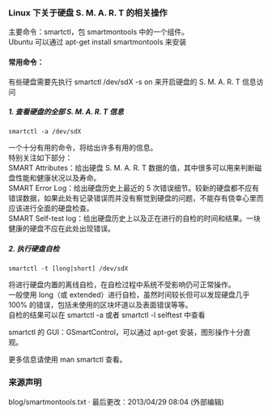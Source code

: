 ---
---

### Linux 下关于硬盘 S. M. A. R. T 的相关操作

主要命令：smartctl，包 smartmontools 中的一个组件。  
Ubuntu 可以通过 apt-get install smartmontools 来安装

#### 常用命令：

有些硬盘需要先执行 smartctl /dev/sdX -s on 来开启硬盘的 S. M. A. R. T 信息访问

##### 1. 查看硬盘的全部 S. M. A. R. T 信息

    smartctl -a /dev/sdX

一个十分有用的命令，将给出许多有用的信息。  
特别关注如下部分：  
SMART Attributes：给出硬盘 S. M. A. R. T 数据的值，其中很多可以用来判断磁盘性能和健康状况以及寿命。  
SMART Error Log：给出硬盘历史上最近的 5 次错误细节。较新的硬盘都不应有错误数据，如果此处有记录错误而并没有察觉到硬盘的问题，不能存有侥幸心里而应该进行全面的硬盘检查。  
SMART Self-test log：给出硬盘历史上以及正在进行的自检的时间和结果。一块健康的硬盘不应在此处出现错误。

##### 2. 执行硬盘自检

    smartctl -t [long|short] /dev/sdX

将进行硬盘内置的离线自检，在自检过程中系统不受影响仍可正常操作。  
一般使用 long（或 extended）进行自检，虽然时间较长但可以发现硬盘几乎 100% 的错误，包括未使用的区块坏道以及表面错误等等。  
自检的结果可以在 smartctl -a 或者 smartctl -l selftest 中查看

smartctl 的 GUI：GSmartControl，可以通过 apt-get 安装，图形操作十分直观。

更多信息请使用 man smartctl 查看。

### 来源声明

blog/smartmontools.txt · 最后更改：2013/04/29 08:04 (外部编辑)
